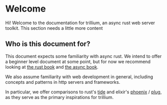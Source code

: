# Welcome

Hi! Welcome to the documentation for trillium, an async rust web server
toolkit. This section needs a little more content

## Who is this document for?

This document expects some familiarity with async rust. We intend to
offer a beginner level document at some point, but for now we
recommend looking at [the rust book](https://doc.rust-lang.org/book/)
and [the async book](https://rust-lang.github.io/async-book/).

We also assume familiarity with web development in general, including
concepts and patterns in http servers and frameworks.

In particular, we offer comparisons to rust's
[tide](https://github.com/http-rs/tide) and elixir's
[phoenix](https://www.phoenixframework.org/) /
[plug](https://hexdocs.pm/plug/readme.html), as they serve as the
primary inspirations for trillium.

